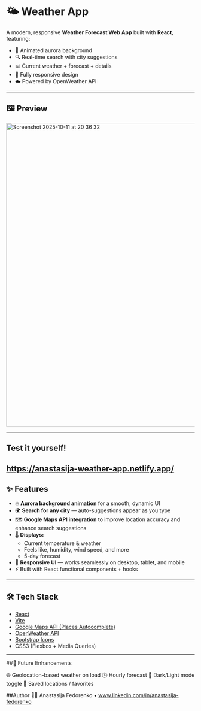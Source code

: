 # 🌤 Weather App


A modern, responsive **Weather Forecast Web App** built with **React**, featuring:
- 🌈 Animated aurora background
- 🔍 Real-time search with city suggestions
- 📊 Current weather + forecast + details
- 📱 Fully responsive design
- ☁️ Powered by OpenWeather API


---

## 🖼 Preview

<img width="1440" height="812" alt="Screenshot 2025-10-11 at 20 36 32" src="https://github.com/user-attachments/assets/eb9ee6a4-e07d-4533-b7a2-576793fedf6c" />

---
## Test it yourself!

https://anastasija-weather-app.netlify.app/
---

## ✨ Features

- 🔥 **Aurora background animation** for a smooth, dynamic UI  
- 🌍 **Search for any city** — auto-suggestions appear as you type  
- 🗺 **Google Maps API integration** to improve location accuracy and enhance search suggestions  
- 🌡 **Displays:**
  - Current temperature & weather
  - Feels like, humidity, wind speed, and more
  - 5-day forecast
- 🧭 **Responsive UI** — works seamlessly on desktop, tablet, and mobile
- ⚡ Built with React functional components + hooks

---

## 🛠️ Tech Stack

- [React](https://react.dev/)
- [Vite](https://vitejs.dev/)
- [Google Maps API (Places Autocomplete)](https://developers.google.com/maps/documentation/javascript/places)
- [OpenWeather API](https://openweathermap.org/api)
- [Bootstrap Icons](https://icons.getbootstrap.com/)
- CSS3 (Flexbox + Media Queries)

---

##🧭 Future Enhancements

🌐 Geolocation-based weather on load
🕓 Hourly forecast
🧊 Dark/Light mode toggle
📍 Saved locations / favorites

##Author
👨‍💻 Anastasija Fedorenko
 • www.linkedin.com/in/anastasija-fedorenko

